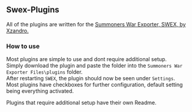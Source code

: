 ## Swex-Plugins

All of the plugins are written for the [Summoners War Exporter, SWEX, by Xzandro.](https://github.com/Xzandro/sw-exporter)

### How to use

Most plugins are simple to use and dont require additional setup.  
Simply download the plugin and paste the folder into the `Summoners War Exporter Files\plugins` folder.  
After restarting `SWEX`, the plugin should now be seen under `Settings`.  
Most plugins have checkboxes for further configuration, default setting being everything activated.

Plugins that require additional setup have their own Readme.
